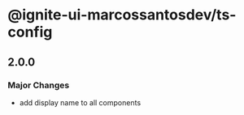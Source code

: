 # @ignite-ui-marcossantosdev/ts-config

## 2.0.0

### Major Changes

- add display name to all components
